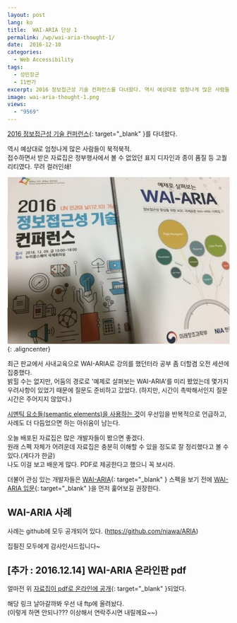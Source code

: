 ```yaml
---
layout: post
lang: ko
title:  WAI-ARIA 단상 1
permalink: /wp/wai-aria-thought-1/
date:  2016-12-10
categories:
  - Web Accessibility
tags:
  - 성민장군
  - 11번가
excerpt: 2016 정보접근성 기술 컨퍼런스를 다녀왔다. 역시 예상대로 엄청나게 많은 사람들이 북적북적. 접수하면서 받은 자료집은 정부행사에서 볼 수 없었던 표지 디자인과 종이 품질 등 고퀄리티였다. 무려 컬러인쇄! 최근 판교에서 사내교육으로 WAI-ARIA로 강의를 했던터라 공부 좀 더할겸 오전 세션에 집중했다. 밝힐 수는 없지만, 어둠의 경로로 ‘예제로 살펴보는 WAI-ARIA”를 미리 봤었는데 몇가지 우려사항이 있었기 때문에 질문도 준비하고 갔었다. 하지만, 시간이 촉박해서인지 질문 시간은 주어지지 않았다.
image: wai-aria-thought-1.png
views:
  - "9569"
---
```


[2016 정보접근성 기술 컨퍼런스](http://www.wah.or.kr/board/boardView.asp?page=1&brd_sn=2&brd_idx=1017){: target="_blank" }를 다녀왔다.
  
역시 예상대로 엄청나게 많은 사람들이 북적북적.  
접수하면서 받은 자료집은 정부행사에서 볼 수 없었던 표지 디자인과 종이 품질 등 고퀄리티였다. 무려 컬러인쇄!

![정보접근성 기술 컨퍼런스 책자](/assets/img/2016/aria-book.jpg){: .aligncenter}

최근 판교에서 사내교육으로 WAI-ARIA로 강의를 했던터라 공부 좀 더할겸 오전 세션에 집중했다.  
밝힐 수는 없지만, 어둠의 경로로 '예제로 살펴보는 WAI-ARIA'를 미리 봤었는데 몇가지 우려사항이 있었기 때문에 질문도 준비하고 갔었다. (하지만, 시간이 촉박해서인지 질문 시간은 주어지지 않았다.)

[시멘틱 요소들(semantic elements)을 사용하는 것](https://www.w3.org/TR/2010/WD-wai-aria-primer-20100916/#buildingaccessibleapplications)이 우선임을 반복적으로 언급하고, 사례도 더 다듬었으면 하는 아쉬움이 남는다.

오늘 배포된 자료집은 많은 개발자들이 봤으면 좋겠다.  
원래 스펙 자체가 어려운데 자료집은 충분히 이해할 수 있을 정도로 잘 정리했다고 볼 수 있다.(게다가 한글)  
나도 이걸 보고 배운게 많다. PDF로 제공한다고 했으니 꼭 보시라.

더불어 관심 있는 개발자들은 [WAI-ARIA](https://www.w3.org/TR/wai-aria/){: target="_blank" } 스펙을 보기 전에 [WAI-ARIA 입문](https://www.w3.org/TR/2010/WD-wai-aria-primer-20100916/){: target="_blank" }을 먼저 훑어보길 권장한다.

## WAI-ARIA 사례

사례는 github에 모두 공개되어 있다. (<https://github.com/niawa/ARIA>)

집필진 모두에게 감사인사드립니다~

## [추가 : 2016.12.14] WAI-ARIA 온라인판 pdf

얼마전 위 [자료집이 pdf로 온라인에 공개](/assets/file/2016.12.14-WAI-ARIA.pdf){: target="_blank" }되었다.
  
해당 링크 날아갈까봐 우선 내 ftp에 올려놨다.  
(이렇게 하면 안되나??? 이상해서 연락주시면 내릴께요~~)